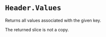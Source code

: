 # `Header.Values`
Returns all values associated with the given key.  
  
The returned slice is not a copy.
